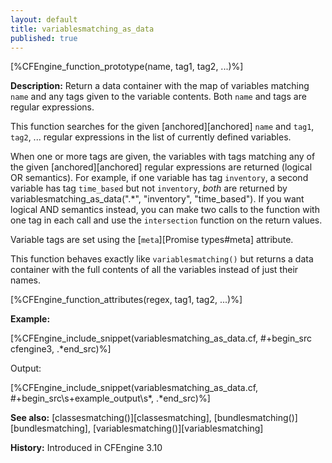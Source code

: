 ```yaml
---
layout: default
title: variablesmatching_as_data
published: true
---
```


[%CFEngine_function_prototype(name, tag1, tag2, ...)%]

**Description:** Return a data container with the map of variables matching
`name` and any tags given to the variable contents. Both `name` and tags are
regular expressions.

This function searches for the given [anchored][anchored] `name` and
`tag1`, `tag2`, ... regular expressions in the list of currently defined
variables.

When one or more tags are given, the variables with tags matching any
of the given [anchored][anchored] regular expressions are returned (logical OR semantics).
For example, if one variable has tag `inventory`, a second variable has tag `time_based`
but not `inventory`, *both* are returned by variablesmatching_as_data(".*", "inventory", "time_based").
If you want logical AND semantics instead, you can make two calls to the function
with one tag in each call and use the `intersection` function on the return values.

Variable tags are set using the [`meta`][Promise types#meta] attribute.

This function behaves exactly like `variablesmatching()` but returns a data
container with the full contents of all the variables instead of just their
names.

[%CFEngine_function_attributes(regex, tag1, tag2, ...)%]

**Example:**

[%CFEngine_include_snippet(variablesmatching_as_data.cf, #\+begin_src cfengine3, .*end_src)%]

Output:

[%CFEngine_include_snippet(variablesmatching_as_data.cf, #\+begin_src\s+example_output\s*, .*end_src)%]

**See also:** [classesmatching()][classesmatching], [bundlesmatching()][bundlesmatching], [variablesmatching()][variablesmatching]

**History:** Introduced in CFEngine 3.10
